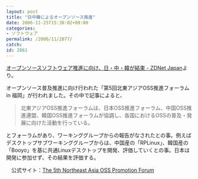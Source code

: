 ```yaml
---
layout: post
title: "日中韓によるオープンソース推進"
date: 2006-11-25T15:38:02+09:00
categories:
- ソフトウェア
permalink: /2006/11/2877/
catch: 
id: 2861
---
```

[オープンソースソフトウェア推進に向け、日・中・韓が結束 - ZDNet Japan](http://japan.zdnet.com/news/software/story/0,2000056195,20326347,00.htm?ref=rss)より。

オープンソース普及推進に向け行われた「第5回北東アジアOSS推進フォーラム in 福岡」が行われました。その中で記事によると、

> 北東アジアOSS推進フォーラムは、日本OSS推進フォーラム、中国OSS推進連盟、韓国OSS推進フォーラムが協調し、各国におけるOSSの普及・発展に向けた活動を行っている。

 

とフォーラムがあり、ワーキンググループからの報告がなされたとの事。例えばデスクトップサブワーキンググループからは、中国産の「RPLinux」、韓国産の「Booyo」を基に共通Linuxデスクトップを開発、評価していくとの事。日本は開発に参加せず、その結果を評価する。

　公式サイト：[The 5th Northeast Asia OSS Promotion Forum](http://www.ipa.go.jp/event/oss2006/)


